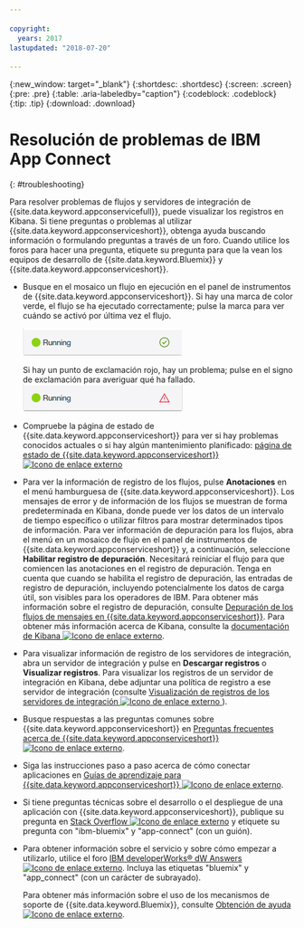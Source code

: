 ```yaml
---

copyright:
  years: 2017
lastupdated: "2018-07-20"

---
```


{:new_window: target="_blank"}
{:shortdesc: .shortdesc}
{:screen: .screen}
{:pre: .pre}
{:table: .aria-labeledby="caption"}
{:codeblock: .codeblock}
{:tip: .tip} 
{:download: .download}


# Resolución de problemas de IBM App Connect
{: #troubleshooting}

Para resolver problemas de flujos y servidores de integración de {{site.data.keyword.appconservicefull}}, puede visualizar los registros en Kibana. Si tiene preguntas o problemas al utilizar {{site.data.keyword.appconserviceshort}}, obtenga ayuda buscando información o formulando preguntas a través de un foro. Cuando utilice los foros para hacer una pregunta, etiquete su pregunta para que la vean los equipos de desarrollo de {{site.data.keyword.Bluemix}} y {{site.data.keyword.appconserviceshort}}.

-   Busque en el mosaico un flujo en ejecución en el panel de instrumentos de {{site.data.keyword.appconserviceshort}}. Si hay una marca de color verde, el flujo se ha ejecutado correctamente; pulse la marca para ver cuándo se activó por última vez el flujo.

    ![Captura de pantalla que muestra que un flujo se ha ejecutado correctamente](/images/SuccessfulFlow.jpg)

    Si hay un punto de exclamación rojo, hay un problema; pulse en el signo de exclamación para averiguar qué ha fallado. ![Captura de pantalla que muestra que un flujo tiene un problema](/images/ErroredFlow.jpg)

-   Compruebe la página de estado de {{site.data.keyword.appconserviceshort}} para ver si hay problemas conocidos actuales o si hay algún mantenimiento planificado: [página de estado de {{site.data.keyword.appconserviceshort}}![Icono de enlace externo](../../icons/launch-glyph.svg "Icono de enlace externo")](https://developer.ibm.com/integration/docs/app-connect/app-connect-status/)
-   Para ver la información de registro de los flujos, pulse **Anotaciones** en el menú hamburguesa de {{site.data.keyword.appconserviceshort}}. Los mensajes de error y de información de los flujos se muestran de forma predeterminada en Kibana, donde puede ver los datos de un intervalo de tiempo específico o utilizar filtros para mostrar determinados tipos de información. Para ver información de depuración para los flujos, abra el menú en un mosaico de flujo en el panel de instrumentos de {{site.data.keyword.appconserviceshort}} y, a continuación, seleccione **Habilitar registro de depuración**.  Necesitará reiniciar el flujo para que comiencen las anotaciones en el registro de depuración.  Tenga en cuenta que cuando se habilita el registro de depuración, las entradas de registro de depuración, incluyendo potencialmente los datos de carga útil, son visibles para los operadores de IBM. Para obtener más información sobre el registro de depuración, consulte [Depuración de los flujos de mensajes en {{site.data.keyword.appconserviceshort}}](https://developer.ibm.com/integration/docs/app-connect/tutorials-for-ibm-app-connect/debugging-message-flows-ibm-app-connect/).  Para obtener más información acerca de Kibana, consulte la [documentación de Kibana ![Icono de enlace externo](../../icons/launch-glyph.svg "Icono de enlace externo")](https://www.elastic.co/guide/en/kibana/4.0/discover.html).
-   Para visualizar información de registro de los servidores de integración, abra un servidor de integración y pulse en **Descargar registros** o **Visualizar registros**.  Para visualizar los registros de un servidor de integración en Kibana, debe adjuntar una política de registro a ese servidor de integración (consulte [Visualización de registros de los servidores de integración ![Icono de enlace externo](../../icons/launch-glyph.svg "Icono de enlace externo") ](https://developer.ibm.com/integration/docs/app-connect/tutorials-for-ibm-app-connect/running-your-ibm-integration-bus-solutions-in-ibm-app-connect-enterprise-beta-plan/viewing-logs-for-your-integration-servers-in-app-connect-enterprise-beta)).
-   Busque respuestas a las preguntas comunes sobre {{site.data.keyword.appconserviceshort}} en [Preguntas frecuentes acerca de {{site.data.keyword.appconserviceshort}} ![Icono de enlace externo](../../icons/launch-glyph.svg "Icono de enlace externo")](https://developer.ibm.com/integration/docs/app-connect/faq/).
-   Siga las instrucciones paso a paso acerca de cómo conectar aplicaciones en [Guías de aprendizaje para {{site.data.keyword.appconserviceshort}} ![Icono de enlace externo](../../icons/launch-glyph.svg "Icono de enlace externo")](https://developer.ibm.com/integration/docs/app-connect/tutorials-for-ibm-app-connect/).
-   Si tiene preguntas técnicas sobre el desarrollo o el despliegue de una aplicación con {{site.data.keyword.appconserviceshort}}, publique su pregunta en [Stack Overflow ![Icono de enlace externo](../../icons/launch-glyph.svg "Icono de enlace externo")](http://stackoverflow.com/search?q=app-connect+ibm-bluemix) y etiquete su pregunta con "ibm-bluemix" y "app-connect" (con un guión).
-   Para obtener información sobre el servicio y sobre cómo empezar a utilizarlo, utilice el foro [IBM developerWorks&reg; dW Answers ![Icono de enlace externo](../../icons/launch-glyph.svg "Icono de enlace externo")](https://developer.ibm.com/answers/topics/app_connect/?smartspace=bluemix). Incluya las etiquetas "bluemix" y "app_connect" (con un carácter de subrayado).

    Para obtener más información sobre el uso de los mecanismos de soporte de {{site.data.keyword.Bluemix}}, consulte [Obtención de ayuda ![Icono de enlace externo](../../icons/launch-glyph.svg "Icono de enlace externo")](https://console.ng.bluemix.net/docs/support/index.html#getting-help).


